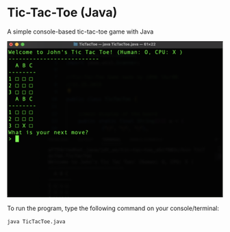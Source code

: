 # Tic-Tac-Toe (Java)
A simple console-based tic-tac-toe game with Java

![screenshot](TicTacToe/Screenshot%202023-06-22%20at%201.18.36%20AM.png)

To run the program, type the following command on your console/terminal: 
```
java TicTacToe.java
```
